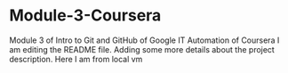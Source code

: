 # Module-3-Coursera
Module 3 of Intro to Git and GitHub of  Google IT Automation of Coursera
I am editing the README file. Adding some more details about the project description.
Here I am from local vm
